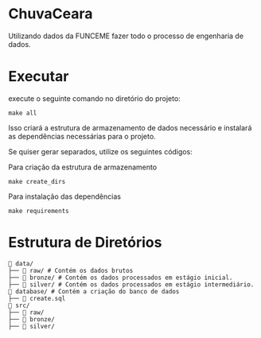 # ChuvaCeara
Utilizando dados da FUNCEME fazer todo o processo de engenharia de dados.


# Executar

execute o seguinte comando no diretório do projeto:
```
make all 
```

Isso criará a estrutura de armazenamento de dados necessário e instalará as dependências necessárias para o projeto.

Se quiser gerar separados, utilize os seguintes códigos:

Para criação da estrutura de armazenamento
```
make create_dirs
```

Para instalação das dependências
```
make requirements
```

# Estrutura de Diretórios

```plaintext
📂 data/ 
├── 📂 raw/ # Contém os dados brutos
├── 📂 bronze/ # Contém os dados processados em estágio inicial. 
├── 📂 silver/ # Contém os dados processados em estágio intermediário. 
📂 database/ # Contém a criação do banco de dados
├── 📃 create.sql
📂 src/
├── 📂 raw/
├── 📂 bronze/
├── 📂 silver/
```